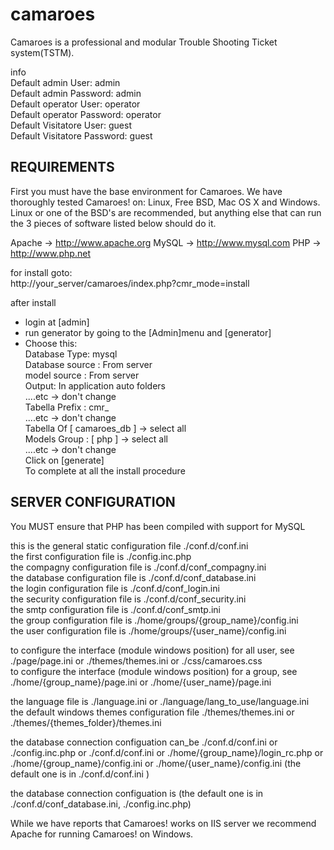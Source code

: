 # camaroes
Camaroes is a professional and modular Trouble Shooting Ticket system(TSTM).</br>

info</br>
Default admin User: 	admin</br>
Default admin Password: 	admin</br>
Default operator User: 	operator</br>
Default operator Password: 	operator</br>
Default Visitatore User: 	guest</br>
Default Visitatore Password: 	guest</br>

REQUIREMENTS
------------

First you must have the base environment for Camaroes.
We have thoroughly tested Camaroes! on: Linux, Free BSD, Mac OS X and Windows.</br>
Linux or one of the BSD's are recommended, but anything else that can run the
3 pieces of software listed below should do it.

Apache	-> http://www.apache.org
MySQL	-> http://www.mysql.com
PHP	-> http://www.php.net

for install goto:</br>
http://your_server/camaroes/index.php?cmr_mode=install</br>

after install</br>

- login at [admin]</br>
- run generator by going to the [Admin]menu and [generator]
- Choose this:</br>
   Database Type: mysql</br>
   Database source : From server</br>
   model source : From server</br>
   Output: In application auto folders</br>
   ....etc  -> don't change</br>
   Tabella Prefix : cmr_</br>
      ....etc  -> don't change</br>
   Tabella Of [ camaroes_db ] -> select all</br>
   Models Group : [ php ] -> select all</br>
      ....etc  -> don't change</br>
   Click on [generate] </br>
  To complete at all the install procedure</br>


   

SERVER CONFIGURATION
--------------------

You MUST ensure that PHP has been compiled with support for MySQL</br>

this is the general static configuration file ./conf.d/conf.ini</br>
the first configuration file is ./config.inc.php</br>
the compagny configuration file is ./conf.d/conf_compagny.ini</br>
the database configuration file is ./conf.d/conf_database.ini</br>
the login configuration file is ./conf.d/conf_login.ini</br>
the security configuration file is ./conf.d/conf_security.ini</br>
the smtp configuration file is ./conf.d/conf_smtp.ini</br>
the group configuration file is ./home/groups/{group_name}/config.ini</br>
the user configuration file is ./home/groups/{user_name}/config.ini</br>
	
	
to configure the interface (module windows position) for all user, see ./page/page.ini or ./themes/themes.ini or ./css/camaroes.css</br>
to configure the interface (module windows position) for a group, see ./home/{group_name}/page.ini or ./home/{user_name}/page.ini</br>
	
the language file is ./language.ini or ./language/lang_to_use/language.ini</br>
the default windows themes configuration file ./themes/themes.ini or ./themes/{themes_folder}/themes.ini</br>

the database connection configuation can_be ./conf.d/conf.ini or ./config.inc.php or ./conf.d/conf.ini or ./home/{group_name}/login_rc.php  or ./home/{group_name}/config.ini  or ./home/{user_name}/config.ini (the default one is in ./conf.d/conf.ini )</br>

the database connection configuation is  (the default one is in ./conf.d/conf_database.ini, ./config.inc.php)</br>


While we have reports that Camaroes! works on IIS server we recommend Apache
for running Camaroes! on Windows.
